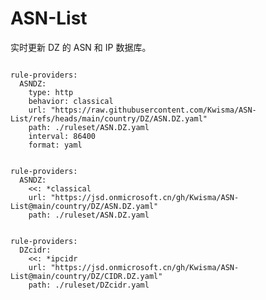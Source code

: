 
# ASN-List

实时更新 DZ 的 ASN 和 IP 数据库。

<pre><code class="language-javascript">
rule-providers:
  ASNDZ:
    type: http
    behavior: classical
    url: "https://raw.githubusercontent.com/Kwisma/ASN-List/refs/heads/main/country/DZ/ASN.DZ.yaml"
    path: ./ruleset/ASN.DZ.yaml
    interval: 86400
    format: yaml
</code></pre>

<pre><code class="language-javascript">
rule-providers:
  ASNDZ:
    <<: *classical
    url: "https://jsd.onmicrosoft.cn/gh/Kwisma/ASN-List@main/country/DZ/ASN.DZ.yaml"
    path: ./ruleset/ASN.DZ.yaml
</code></pre>

<pre><code class="language-javascript">
rule-providers:
  DZcidr:
    <<: *ipcidr
    url: "https://jsd.onmicrosoft.cn/gh/Kwisma/ASN-List@main/country/DZ/CIDR.DZ.yaml"
    path: ./ruleset/DZcidr.yaml
</code></pre>
